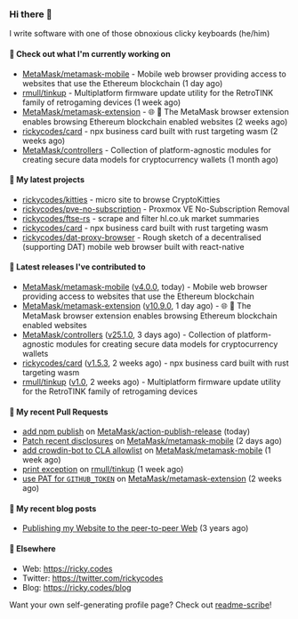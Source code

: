 ### Hi there 👋

I write software with one of those obnoxious clicky keyboards (he/him) 

#### 👀 Check out what I'm currently working on

- [MetaMask/metamask-mobile](https://github.com/MetaMask/metamask-mobile) - Mobile web browser providing access to websites that use the Ethereum blockchain (1 day ago)
- [rmull/tinkup](https://github.com/rmull/tinkup) - Multiplatform firmware update utility for the RetroTINK family of retrogaming devices (1 week ago)
- [MetaMask/metamask-extension](https://github.com/MetaMask/metamask-extension) - :globe_with_meridians: :electric_plug: The MetaMask browser extension enables browsing Ethereum blockchain enabled websites (2 weeks ago)
- [rickycodes/card](https://github.com/rickycodes/card) - npx business card built with rust targeting wasm (2 weeks ago)
- [MetaMask/controllers](https://github.com/MetaMask/controllers) - Collection of platform-agnostic modules for creating secure data models for cryptocurrency wallets (1 month ago)

#### 🌱 My latest projects

- [rickycodes/kitties](https://github.com/rickycodes/kitties) - micro site to browse CryptoKitties
- [rickycodes/pve-no-subscription](https://github.com/rickycodes/pve-no-subscription) - Proxmox VE No-Subscription Removal
- [rickycodes/ftse-rs](https://github.com/rickycodes/ftse-rs) - scrape and filter hl.co.uk market summaries
- [rickycodes/card](https://github.com/rickycodes/card) - npx business card built with rust targeting wasm
- [rickycodes/dat-proxy-browser](https://github.com/rickycodes/dat-proxy-browser) - Rough sketch of a decentralised (supporting DAT) mobile web browser built with react-native

#### 🔭 Latest releases I've contributed to

- [MetaMask/metamask-mobile](https://github.com/MetaMask/metamask-mobile) ([v4.0.0](https://github.com/MetaMask/metamask-mobile/releases/tag/v4.0.0), today) - Mobile web browser providing access to websites that use the Ethereum blockchain
- [MetaMask/metamask-extension](https://github.com/MetaMask/metamask-extension) ([v10.9.0](https://github.com/MetaMask/metamask-extension/releases/tag/v10.9.0), 1 day ago) - :globe_with_meridians: :electric_plug: The MetaMask browser extension enables browsing Ethereum blockchain enabled websites
- [MetaMask/controllers](https://github.com/MetaMask/controllers) ([v25.1.0](https://github.com/MetaMask/controllers/releases/tag/v25.1.0), 3 days ago) - Collection of platform-agnostic modules for creating secure data models for cryptocurrency wallets
- [rickycodes/card](https://github.com/rickycodes/card) ([v1.5.3](https://github.com/rickycodes/card/releases/tag/v1.5.3), 2 weeks ago) - npx business card built with rust targeting wasm
- [rmull/tinkup](https://github.com/rmull/tinkup) ([v1.0](https://github.com/rmull/tinkup/releases/tag/v1.0), 2 weeks ago) - Multiplatform firmware update utility for the RetroTINK family of retrogaming devices

#### 🔨 My recent Pull Requests

- [add npm publish](https://github.com/MetaMask/action-publish-release/pull/43) on [MetaMask/action-publish-release](https://github.com/MetaMask/action-publish-release) (today)
- [Patch recent disclosures](https://github.com/MetaMask/metamask-mobile/pull/3641) on [MetaMask/metamask-mobile](https://github.com/MetaMask/metamask-mobile) (2 days ago)
- [add crowdin-bot to CLA allowlist](https://github.com/MetaMask/metamask-mobile/pull/3600) on [MetaMask/metamask-mobile](https://github.com/MetaMask/metamask-mobile) (1 week ago)
- [print exception](https://github.com/rmull/tinkup/pull/2) on [rmull/tinkup](https://github.com/rmull/tinkup) (1 week ago)
- [use PAT for `GITHUB_TOKEN`](https://github.com/MetaMask/metamask-extension/pull/13307) on [MetaMask/metamask-extension](https://github.com/MetaMask/metamask-extension) (2 weeks ago)

#### 📜 My recent blog posts

- [Publishing my Website to the peer-to-peer Web](//ricky.codes/blog/posts/publishing-to-the-peer-to-peer-web/) (3 years ago)

#### 🔗 Elsewhere

- Web: https://ricky.codes
- Twitter: https://twitter.com/rickycodes
- Blog: https://ricky.codes/blog

Want your own self-generating profile page? Check out [readme-scribe](https://github.com/muesli/readme-scribe)!
